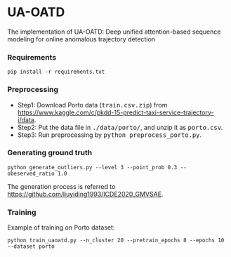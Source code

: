 # UA-OATD
The implementation of UA-OATD: Deep unified attention-based sequence modeling for online anomalous trajectory detection
### Requirements
```
pip install -r requirements.txt
```
### Preprocessing
- Step1: Download Porto data (<tt>train.csv.zip</tt>) from https://www.kaggle.com/c/pkdd-15-predict-taxi-service-trajectory-i/data.
- Step2: Put the data file in <tt>./data/porto/</tt>, and unzip it as <tt>porto.csv</tt>.
- Step3: Run preprocessing by <tt>python preprocess_porto.py</tt>.
### Generating ground truth
```
python generate_outliers.py --level 3 --point_prob 0.3 --obeserved_ratio 1.0
```
The generation process is referred to https://github.com/liuyiding1993/ICDE2020_GMVSAE.
### Training
Example of training on Porto dataset:
```
python train_uaoatd.py --n_cluster 20 --pretrain_epochs 8 --epochs 10 --dataset porto
```
